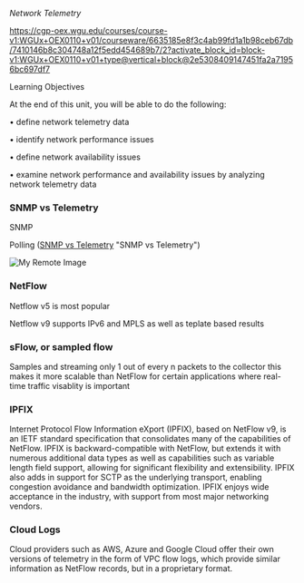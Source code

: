 *Network Telemetry*

https://cgp-oex.wgu.edu/courses/course-v1:WGUx+OEX0110+v01/courseware/6635185e8f3c4ab99fd1a1b98ceb67db/7410146b8c304748a12f5edd454689b7/2?activate_block_id=block-v1:WGUx+OEX0110+v01+type@vertical+block@2e5308409147451fa2a71956bc697df7

Learning Objectives

At the end of this unit, you will be able to do the following:

•	define network telemetry data

•	identify network performance issues

•	define network availability issues

•	examine network performance and availability issues by analyzing network telemetry data


### SNMP vs Telemetry

SNMP

Polling 
([SNMP vs Telemetry](https://cdn.ttgtmedia.com/rms/onlineImages/networking-telemetry_vs_snmp-f.png?raw=true) "SNMP vs Telemetry")

![My Remote Image](https://cdn.ttgtmedia.com/rms/onlineImages/networking-telemetry_vs_snmp-f.png)

### NetFlow

Netflow v5 is most popular

Netflow v9 supports IPv6 and MPLS as well as teplate based results


### sFlow, or sampled flow

 Samples and streaming only 1 out of every n packets to the collector this makes it more scalable than NetFlow for certain applications where real-time traffic visablity is important

### IPFIX

Internet Protocol Flow Information eXport (IPFIX), based on NetFlow v9, is an IETF standard specification that consolidates many of the capabilities of NetFlow. IPFIX is backward-compatible with NetFlow, but extends it with numerous additional data types as well as capabilities such as variable length field support, allowing for significant flexibility and extensibility. 
IPFIX also adds in support for SCTP as the underlying transport, enabling congestion avoidance and bandwidth optimization. IPFIX enjoys wide acceptance in the industry, with support from most major networking vendors.


### Cloud Logs

Cloud providers such as AWS, Azure and Google Cloud offer their own versions of telemetry in the form of VPC flow logs, which provide similar information as NetFlow records, but in a proprietary format.
